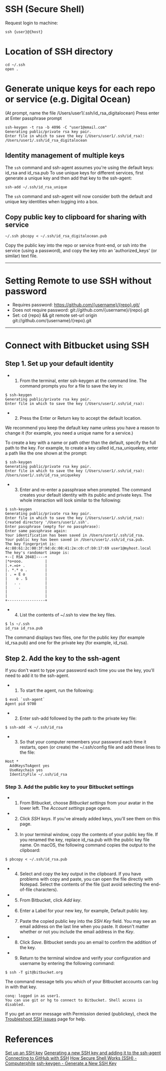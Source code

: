 # SSH (Secure Shell)
Request login to machine:
```
ssh {user}@{host}
```

# Location of SSH directory

```
cd ~/.ssh
open .
```

# Generate unique keys for each repo or service (e.g. Digital Ocean)
(At prompt, name the file /Users/user1/.ssh/id_rsa_digitalocean)
Press enter at Enter passphrase prompt

```
ssh-keygen -t rsa -b 4096 -C "user1@email.com"
Generating public/private rsa key pair.
Enter file in which to save the key (/Users/user1/.ssh/id_rsa):
/Users/user1/.ssh/id_rsa_digitalocean
```

## Identity management of multiple keys
The ```ssh``` command and ssh-agent assumes you're using the default keys: id_rsa and id_rsa.pub
To use unique keys for different services, first generate a unique key and then add that key to the ssh-agent:

```
ssh-add ~/.ssh/id_rsa_unique
```

The ```ssh``` command and ssh-agent will now consider both the default and unique key identities when logging into a box.

## Copy public key to clipboard for sharing with service

```
~/.ssh pbcopy < ~/.ssh/id_rsa_digitalocean.pub
```

Copy the public key into the repo or service front-end, or ssh into the service (using a password), and copy the key into an 'authorized_keys' (or similar) text file.

---

# Setting Remote to use SSH without password

* Requires password: https://github.com/{username}/{repo}.git/
* Does not require password: git://github.com/{username}/{repo}.git
* Set: cd {repo} && git remote set-url origin git://github.com/{username}/{repo}.git

---

# Connect with Bitbucket using SSH

## Step 1. Set up your default identity
* 1. From the terminal, enter ssh-keygen at the command line. The command prompts you for a file to save the key in:

```
$ ssh-keygen
Generating public/private rsa key pair.
Enter file in which to save the key (/Users/user1/.ssh/id_rsa):
```

* 2. Press the Enter or Return key to accept the default location.

We recommend you keep the default key name unless you have a reason to change it (for example, you need a unique name for a service.)

To create a key with a name or path other than the default, specify the full path to the key. For example, to create a key called id_rsa_uniquekey, enter a path like the one shown at the prompt:

```
$ ssh-keygen
Generating public/private rsa key pair.
Enter file in which to save the key (/Users/user1/.ssh/id_rsa): /Users/user1/.ssh/id_rsa_uniquekey
```

* 3. Enter and re-enter a passphrase when prompted. The command creates your default identity with its public and private keys. The whole interaction will look similar to the following:

```
$ ssh-keygen
Generating public/private rsa key pair.
Enter file in which to save the key (/Users/user1/.ssh/id_rsa):
Created directory '/Users/user1/.ssh'.
Enter passphrase (empty for no passphrase):
Enter same passphrase again:
Your identification has been saved in /Users/user1/.ssh/id_rsa.
Your public key has been saved in /Users/user1/.ssh/id_rsa.pub.
The key fingerprint is:
4c:80:61:2c:00:3f:9d:dc:08:41:2e:c0:cf:b9:17:69 user1@myhost.local
The key's randomart image is:
+--[ RSA 2048]----+
|*o+ooo.          |
|.+.=o+ .         |
|. *.* o .        |
| . = E o         |
|    o . S        |
|   . .           |
|     .           |
|                 |
|                 |
+-----------------+
```

* 4. List the contents of ~/.ssh to view the key files.

```
$ ls ~/.ssh
id_rsa id_rsa.pub
```

The command displays two files, one for the public key (for example id_rsa.pub) and one for the private key (for example, id_rsa).

## Step 2. Add the key to the ssh-agent
If you don't want to type your password each time you use the key, you'll need to add it to the ssh-agent.

* 1. To start the agent, run the following:

```
$ eval `ssh-agent`
Agent pid 9700
```

* 2. Enter ssh-add followed by the path to the private key file:

```
$ ssh-add -K ~/.ssh/id_rsa
```

* 3. So that your computer remembers your password each time it restarts, open (or create) the ~/.ssh/config file and add these lines to the file:

```
Host *
  AddKeysToAgent yes
  UseKeychain yes
  IdentityFile ~/.ssh/id_rsa
```

### Step 3. Add the public key to your Bitbucket settings

* 1. From Bitbucket, choose *Bitbucket settings* from your avatar in the lower left. The *Account settings* page opens.

* 2. Click *SSH keys*. If you've already added keys, you'll see them on this page.

* 3. In your terminal window, copy the contents of your public key file. If you renamed the key, replace id_rsa.pub with the public key file name. On macOS, the following command copies the output to the clipboard:

```
$ pbcopy < ~/.ssh/id_rsa.pub
```

* 4. Select and copy the key output in the clipboard. If you have problems with copy and paste, you can open the file directly with Notepad. Select the contents of the file (just avoid selecting the end-of-file characters).

* 5. From Bitbucket, click *Add key*.

* 6. Enter a Label for your new key, for example, Default public key.

* 7. Paste the copied public key into the *SSH Key* field. You may see an email address on the last line when you paste. It doesn't matter whether or not you include the email address in the *Key*.

* 8. Click *Save*. Bitbucket sends you an email to confirm the addition of the key.

* 9. Return to the terminal window and verify your configuration and username by entering the following command:

```
$ ssh -T git@bitbucket.org
```

The command message tells you which of your Bitbucket accounts can log in with that key.

```
conq: logged in as user1.
You can use git or hg to connect to Bitbucket. Shell access is disabled.
```

If you get an error message with Permission denied (publickey), check the [Troubleshoot SSH issues](https://confluence.atlassian.com/bitbucket/troubleshoot-ssh-issues-271943403.html) page for help.

# References
[Set up an SSH key](https://confluence.atlassian.com/bitbucket/set-up-an-ssh-key-728138079.html)
[Generating a new SSH key and adding it to the ssh-agent](https://help.github.com/en/github/authenticating-to-github/generating-a-new-ssh-key-and-adding-it-to-the-ssh-agent)
[Connecting to GitHub with SSH](https://help.github.com/articles/connecting-to-github-with-ssh/)
[How Secure Shell Works (SSH) - Computerphile](https://www.youtube.com/watch?v=ORcvSkgdA58)
[ssh-keygen - Generate a New SSH Key](https://www.ssh.com/ssh/keygen)